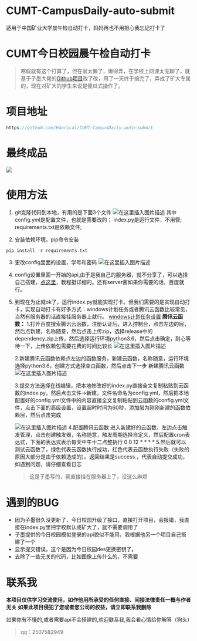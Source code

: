 # CUMT-CampusDaily-auto-submit
适用于中国矿业大学晨午检自动打卡，妈妈再也不用担心我忘记打卡了

# CUMT今日校园晨午检自动打卡

>寒假就有这个打算了，但在家太懒了，懒得弄，在学校上网课太无聊了，就基于子墨大佬的[Github项目](https://github.com/ZimoLoveShuang/auto-submit)改了改，用了一天终于搞完了，弄成了矿大专属的，现在对矿大的学生来说是傻瓜式操作了。

# 项目地址
```c
https://github.com/Haorical/CUMT-CampusDaily-auto-submit
```

# 最终成品
![](https://img-blog.csdnimg.cn/20210310174220497.png?x-oss-process=image/watermark,type_ZmFuZ3poZW5naGVpdGk,shadow_10,text_aHR0cHM6Ly9ibG9nLmNzZG4ubmV0L20wXzUwMDM4MjEx,size_16,color_FFFFFF,t_70)


# 使用方法
1.  git克隆代码到本地，有用的是下面3个文件
![在这里插入图片描述](https://img-blog.csdnimg.cn/20210310174431200.png)
其中config.yml是配置文件，也就是需要改的；
index.py是运行文件，不用管;
requirements.txt是依赖文件;

2. 安装依赖环境，pip命令安装
```c
pip install -r requirements.txt
```
3. 更改config里面的设置，学号和密码
![在这里插入图片描述](https://img-blog.csdnimg.cn/2021031017573045.png)
4. config设置里面一开始的api,由于是我自己的服务器，就不分享了，可以选择自己搭建，[点这里](https://blog.zimo.wiki/posts/6c809f81/)，教程挺详细的。还有server酱如果你需要的话，百度就行。
5. 到现在为止就ok了，运行index.py就能实现打卡。但我们需要的是实现自动打卡，实现自动打卡有好多方式：windows计划任务或者腾讯云函数比较常见，当然有服务器的话直接挂服务器上就行。
[windows计划任务设置](https://jingyan.baidu.com/article/154b463130041128ca8f41c7.html)
**腾讯云函数：**
1.打开百度搜索腾讯云函数，注册认证后，进入控制台，点击左边的层，然后点新建，名称随意，然后点击上传zip，选择release中的dependency.zip上传，然后选择运行环境python3.6，然后点击确定，耐心等待一下，上传依赖包需要花费的时间比较长 
![在这里插入图片描述](https://img-blog.csdnimg.cn/20210310181911184.png?x-oss-process=image/watermark,type_ZmFuZ3poZW5naGVpdGk,shadow_10,text_aHR0cHM6Ly9ibG9nLmNzZG4ubmV0L20wXzUwMDM4MjEx,size_16,color_FFFFFF,t_70)

	2.新建腾讯云函数依赖点左边的函数服务，新建云函数，名称随意，运行环境选择python3.6，创建方式选择空白函数，然后点击下一步 新建腾讯云函数
![在这里插入图片描述](https://img-blog.csdnimg.cn/20210310182002675.png?x-oss-process=image/watermark,type_ZmFuZ3poZW5naGVpdGk,shadow_10,text_aHR0cHM6Ly9ibG9nLmNzZG4ubmV0L20wXzUwMDM4MjEx,size_16,color_FFFFFF,t_70)

	3.提交方法选择在线编辑，把本地修改好的index.py直接全文复制粘贴到云函数的index.py，然后点击文件->新建，文件名命名为config.yml，然后把本地配置好的config.yml文件中的内容直接全文复制粘贴到云函数的config.yml文件，点击下面的高级设置，设置超时时间为60秒，添加层为刚刚新建的函数依赖层，然后点击完成

	![在这里插入图片描述](https://img-blog.csdnimg.cn/20210310182013762.png?x-oss-process=image/watermark,type_ZmFuZ3poZW5naGVpdGk,shadow_10,text_aHR0cHM6Ly9ibG9nLmNzZG4ubmV0L20wXzUwMDM4MjEx,size_16,color_FFFFFF,t_70)
	4.配置腾讯云函数
	进入新建好的云函数，左边点击触发管理，点击创建触发器，名称随意，触发周期选择自定义，然后配置cron表达式，下面的表达式表示每天中午十二点整执行
0 0 12 * * * *
	5.然后就可以测试云函数了，绿色代表云函数执行成功，红色代表云函数执行失败（失败的原因大部分是由于依赖造成的）。返回结果是success.，代表自动提交成功，如遇到问题，请仔细查看日志
	>这是子墨写的，我直接挂在服务器上了，没这么麻烦

# 遇到的BUG

 - 因为子墨很久没更新了，今日校园升级了接口，直接打开项目，会报错，我直接在index.py里把学校默认成矿大了，就不需要调用了
 - 子墨提供的今日校园模拟登录的api貌似不能用，我根据他另一个项目自己搭建了一个
 - 显示提交错误，这个是因为今日校园des更换密钥了。
 - 去除了一些无关的代码，比如图像上传什么的，不需要

# 联系我
**本项目仅供学习交流使用，如作他用所承受的任何直接、间接法律责任一概与作者无关**
**如果此项目侵犯了您或者您公司的权益，请立即联系我删除**

如果你有不懂的,或者需要api不会搭建的,欢迎联系我,我会看心情给你解答（狗头）
>qq：2507582949
